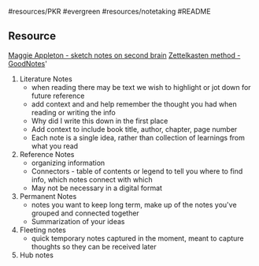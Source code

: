 #resources/PKR #evergreen #resources/notetaking #README 

## Resource
[Maggie Appleton - sketch notes on second brain](https://maggieappleton.com/basb)
[Zettelkasten method - GoodNotes](https://www.goodnotes.com/blog/zettelkasten-method)'

1. Literature Notes
	- when reading there may be text we wish to highlight or jot down for future reference
	- add context and and help remember the thought you had when reading or writing the info
	- Why did I write this down in the first place
	- Add context to include book title, author, chapter, page number
	- Each note is a single idea, rather than collection of learnings from what you read
2. Reference Notes
	- organizing information 
	- Connectors - table of contents or legend to tell you where to find info, which notes connect with which
	- May not be necessary in a digital format
3. Permanent Notes
	- notes you want to keep long term, make up of the notes you've grouped and connected together
	- Summarization of your ideas
4. Fleeting notes
	- quick temporary notes captured in the moment, meant to capture thoughts so they can be received later
5. Hub notes